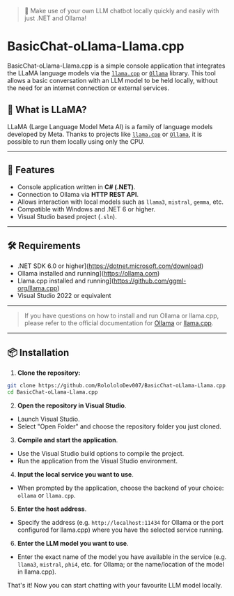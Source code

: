 > 🧠 Make use of your own LLM chatbot locally quickly and easily with just .NET and Ollama!

# BasicChat-oLlama-Llama.cpp

BasicChat-oLlama-Llama.cpp is a simple console application that integrates the LLaMA language models via the [`llama.cpp`](https://github.com/ggerganov/llama.cpp) or [`Ollama`](https://ollama.com) library. This tool allows a basic conversation with an LLM model to be held locally, without the need for an internet connection or external services.

## 🧠 What is LLaMA?

LLaMA (Large Language Model Meta AI) is a family of language models developed by Meta. Thanks to projects like [`llama.cpp`](https://github.com/ggerganov/llama.cpp) or [`Ollama`](https://ollama.com), it is possible to run them locally using only the CPU.

---

## 🚀 Features

- Console application written in **C# (.NET)**.
- Connection to Ollama via **HTTP REST API**.
- Allows interaction with local models such as `llama3`, `mistral`, `gemma`, etc.
- Compatible with Windows and .NET 6 or higher.
- Visual Studio based project (`.sln`).

---

## 🛠 Requirements

- .NET SDK 6.0 or higher](https://dotnet.microsoft.com/download)
- Ollama installed and running](https://ollama.com)
- Llama.cpp installed and running](https://github.com/ggml-org/llama.cpp)
- Visual Studio 2022 or equivalent

---

> If you have questions on how to install and run Ollama or llama.cpp, please refer to the official documentation for [Ollama](https://github.com/ollama/ollama) or [llama.cpp](https://github.com/ggerganov/llama.cpp).

---

## 📦 Installation

1. **Clone the repository:**

````bash
git clone https://github.com/RolololoDev007/BasicChat-oLlama-Llama.cpp.git
cd BasicChat-oLlama-Llama.cpp
````

2. **Open the repository in Visual Studio**.

- Launch Visual Studio.
- Select "Open Folder" and choose the repository folder you just cloned.

3. **Compile and start the application**.

- Use the Visual Studio build options to compile the project.
- Run the application from the Visual Studio environment.

4. **Input the local service you want to use**.

- When prompted by the application, choose the backend of your choice: `ollama` or `llama.cpp`.

5. **Enter the host address**.

- Specify the address (e.g. `http://localhost:11434` for Ollama or the port configured for llama.cpp) where you have the selected service running.

6. **Enter the LLM model you want to use**.

- Enter the exact name of the model you have available in the service (e.g. `llama3`, `mistral`, `phi4`, etc. for Ollama; or the name/location of the model in llama.cpp).

That's it! Now you can start chatting with your favourite LLM model locally.
